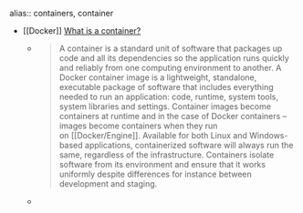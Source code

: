 alias:: containers, container

- [[Docker]] [What is a container?](https://www.docker.com/resources/what-container)
	- > A container is a standard unit of software that packages up code and all its dependencies so the application runs quickly and reliably from one computing environment to another. A Docker container image is a lightweight, standalone, executable package of software that includes everything needed to run an application: code, runtime, system tools, system libraries and settings. Container images become containers at runtime and in the case of Docker containers – images become containers when they run on [[Docker/Engine]]. Available for both Linux and Windows-based applications, containerized software will always run the same, regardless of the infrastructure. Containers isolate software from its environment and ensure that it works uniformly despite differences for instance between development and staging.
	-